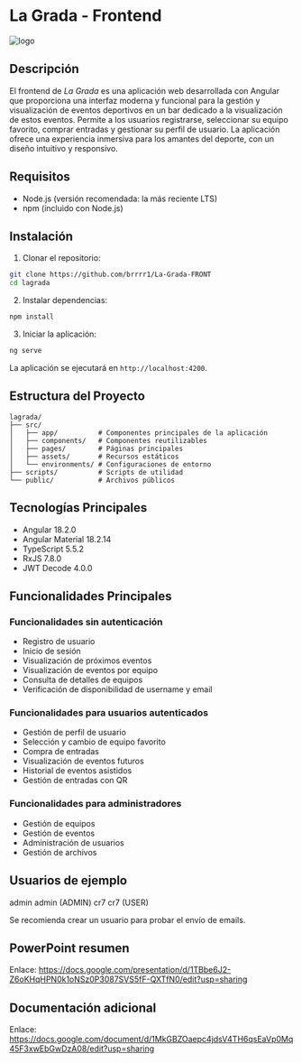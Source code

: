 # La Grada - Frontend

![logo](https://github.com/user-attachments/assets/b804a08e-2e1e-4287-86fa-8e61bd1aa78e)

## Descripción

El frontend de *La Grada* es una aplicación web desarrollada con Angular que proporciona una interfaz moderna y funcional para la gestión y visualización de eventos deportivos en un bar dedicado a la visualización de estos eventos. Permite a los usuarios registrarse, seleccionar su equipo favorito, comprar entradas y gestionar su perfil de usuario. La aplicación ofrece una experiencia inmersiva para los amantes del deporte, con un diseño intuitivo y responsivo.

## Requisitos

- Node.js (versión recomendada: la más reciente LTS)
- npm (incluido con Node.js)

## Instalación

1. Clonar el repositorio:
```sh
git clone https://github.com/brrrr1/La-Grada-FRONT
cd lagrada
```

2. Instalar dependencias:
```sh
npm install
```

3. Iniciar la aplicación:
```sh
ng serve
```

La aplicación se ejecutará en `http://localhost:4200`.

## Estructura del Proyecto

```
lagrada/
├── src/
│   ├── app/          # Componentes principales de la aplicación
│   ├── components/   # Componentes reutilizables
│   ├── pages/        # Páginas principales
│   ├── assets/       # Recursos estáticos
│   └── environments/ # Configuraciones de entorno
├── scripts/          # Scripts de utilidad
└── public/           # Archivos públicos
```

## Tecnologías Principales

- Angular 18.2.0
- Angular Material 18.2.14
- TypeScript 5.5.2
- RxJS 7.8.0
- JWT Decode 4.0.0

## Funcionalidades Principales

### Funcionalidades sin autenticación
- Registro de usuario
- Inicio de sesión
- Visualización de próximos eventos
- Visualización de eventos por equipo
- Consulta de detalles de equipos
- Verificación de disponibilidad de username y email

### Funcionalidades para usuarios autenticados
- Gestión de perfil de usuario
- Selección y cambio de equipo favorito
- Compra de entradas
- Visualización de eventos futuros
- Historial de eventos asistidos
- Gestión de entradas con QR

### Funcionalidades para administradores
- Gestión de equipos
- Gestión de eventos
- Administración de usuarios
- Gestión de archivos

## Usuarios de ejemplo
admin admin (ADMIN)
cr7 cr7 (USER)

Se recomienda crear un usuario para probar el envío de emails.

## PowerPoint resumen
Enlace: https://docs.google.com/presentation/d/1TBbe6J2-Z6oKHqHPN0k1oNSz0P3087SVS5fF-QXTfN0/edit?usp=sharing

## Documentación adicional
Enlace: https://docs.google.com/document/d/1MkGBZOaepc4jdsV4TH6qsEaVp0Mq45F3xwEbGwDzA08/edit?usp=sharing

